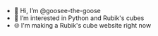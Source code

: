 - 👋 Hi, I’m @goosee-the-goose
- 👀 I’m interested in Python and Rubik's cubes
- 🌐 I'm making a Rubik's cube website right now
<!---
goosee-the-goose/goosee-the-goose is a ✨ special ✨ repository because its `README.md` (this file) appears on your GitHub profile.
You can click the Preview link to take a look at your changes.
--->
